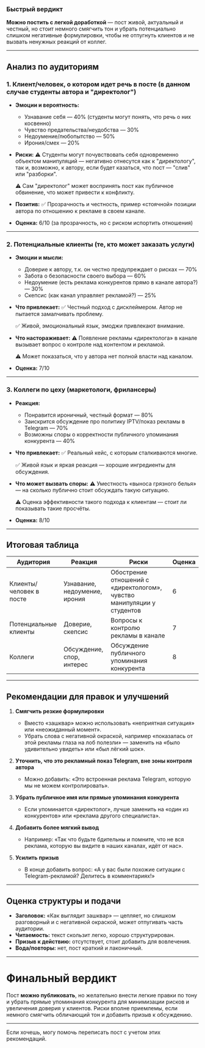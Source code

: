 ### Быстрый вердикт
**Можно постить с легкой доработкой** — пост живой, актуальный и честный, но стоит немного смягчить тон и убрать потенциально слишком негативные формулировки, чтобы не отпугнуть клиентов и не вызвать ненужных реакций от коллег.

---

## Анализ по аудиториям

### 1. Клиент/человек, о котором идет речь в посте (в данном случае студенты автора и "директолог")
- **Эмоции и вероятность:**
  - Узнавание себя — 40% (студенты могут понять, что речь о них косвенно)
  - Чувство предательства/неудобства — 30%
  - Недоумение/любопытство — 50%
  - Ирония/смех — 20%
- **Риски:**
  ⚠️ Студенты могут почувствовать себя одновременно объектом манипуляций — негативно отнесутся как к "директологу", так и, возможно, к автору, если будет казаться, что пост — "слив" или "разборки".
  
  ⚠️ Сам "директолог" может воспринять пост как публичное обвинение, что может привести к конфликту.
  
- **Позитив:**
  ✅ Прозрачность и честность, пример «стоячной» позиции автора по отношению к рекламе в своем канале.
  
- **Оценка:** 6/10 (за прозрачность, но с риском испортить отношения)

---

### 2. Потенциальные клиенты (те, кто может заказать услуги)
- **Эмоции и мысли:**
  - Доверие к автору, т.к. он честно предупреждает о рисках — 70%
  - Забота о безопасности своего выбора — 60%
  - Недоумение (есть реклама конкурентов прямо в канале автора?) — 30%
  - Скепсис (как канал управляет рекламой?) — 25%
- **Что привлекает:**
  ✅ Честный подход с дисклеймером. Автор не пытается замалчивать проблему.
  
  ✅ Живой, эмоциональный язык, эмоджи привлекают внимание.
  
- **Что настораживает:**
  ⚠️ Появление рекламы «директолога» в канале вызывает вопрос о контроле над контентом и рекламой.
  
  ⚠️ Может показаться, что у автора нет полной власти над каналом.
  
- **Оценка:** 7/10

---

### 3. Коллеги по цеху (маркетологи, фрилансеры)
- **Реакция:**
  - Понравится ироничный, честный формат — 80%
  - Заискрится обсуждение про политику IPTV/показ рекламы в Telegram — 70%
  - Возможны споры о корректности публичного упоминания конкурента — 40%
- **Что привлекает:**
  ✅ Реальный кейс, с которым сталкиваются многие.
  
  ✅ Живой язык и яркая реакция — хорошие ингредиенты для обсуждения.
  
- **Что может вызвать споры:**
  ⚠️ Уместность «выноса грязного белья» — на сколько публично стоит обсуждать такую ситуацию.
  
  ⚠️ Оценка эффективности такого подхода к клиентам — стоит ли показывать такие просчёты.
  
- **Оценка:** 8/10

---

## Итоговая таблица

| Аудитория             | Реакция                      | Риски                                | Оценка |
|-----------------------|------------------------------|-------------------------------------|--------|
| Клиенты/человек в посте| Узнавание, недоумение, ирония| Обострение отношений с «директологом», чувство манипуляции у студентов | 6      |
| Потенциальные клиенты  | Доверие, скепсис             | Вопросы к контролю рекламы в канале | 7      |
| Коллеги                | Обсуждение, спор, интерес    | Обсуждение публичного упоминания конкурента | 8     |

---

## Рекомендации для правок и улучшений

1. **Смягчить резкие формулировки**
   - Вместо «зашквар» можно использовать «неприятная ситуация» или «неожиданный момент».
   - Убрать слова с негативной окраской, например «показалась от этой рекламы глаза на лоб полезли» — заменить на «было удивительно увидеть» или «был лёгкий шок».

2. **Уточнить, что это рекламный показ Telegram, вне зоны контроля автора**
   - Можно добавить: «Это встроенная реклама Telegram, которую мы не можем контролировать».

3. **Убрать публичное имя или прямые упоминания конкурента**
   - Если упоминается «директолог», лучше заменить на «один из конкурентов» или «реклама другого специалиста».

4. **Добавить более мягкий вывод**
   - Например: «Так что будьте бдительны и помните, что не вся реклама, которую вы видите в наших каналах, идёт от нас».

5. **Усилить призыв**
   - В конце добавить вопрос: «А у вас были похожие ситуации с Telegram-рекламой? Делитесь в комментариях!»

---

## Оценка структуры и подачи

- **Заголовок:** «Как выглядит зашквар» — цепляет, но слишком разговорный и с негативной окраской, может отпугивать часть аудитории.
- **Читаемость:** текст скользит легко, хорошо структурирован.
- **Призыв к действию:** отсутствует, стоит добавить для вовлечения.
- **Вода/повторы:** нет, пост краткий и лаконичный.

---

# Финальный вердикт

Пост **можно публиковать**, но желательно внести легкие правки по тону и убрать прямые упоминания конкурента для минимизации рисков и увеличения доверия у клиентов. Риски вполне приемлемы, если немного смягчить обличающий тон и добавить призыв к обсуждению.

---

Если хочешь, могу помочь переписать пост с учетом этих рекомендаций.